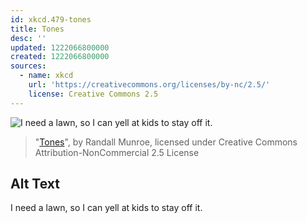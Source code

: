 ```yaml
---
id: xkcd.479-tones
title: Tones
desc: ''
updated: 1222066800000
created: 1222066800000
sources:
  - name: xkcd
    url: 'https://creativecommons.org/licenses/by-nc/2.5/'
    license: Creative Commons 2.5
---
```

![I need a lawn, so I can yell at kids to stay off it.](https://imgs.xkcd.com/comics/tones.png)
> "[Tones](https://xkcd.com/479/)", by Randall Munroe, licensed under Creative Commons Attribution-NonCommercial 2.5 License

## Alt Text
I need a lawn, so I can yell at kids to stay off it.
